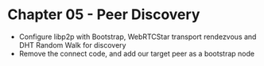# Chapter 05 - Peer Discovery

- Configure libp2p with Bootstrap, WebRTCStar transport rendezvous and DHT Random Walk for discovery
- Remove the connect code, and add our target peer as a bootstrap node
